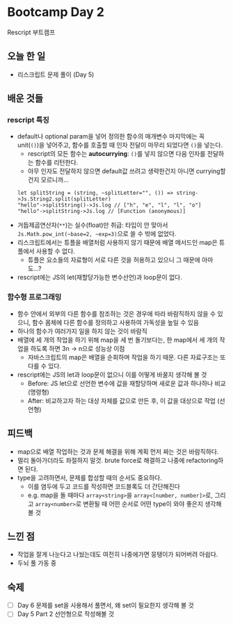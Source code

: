 # Bootcamp Day 2

Rescript 부트캠프

## 오늘 한 일
- 리스크립트 문제 풀이 (Day 5)

## 배운 것들

### rescript 특징
- default나 optional param을 넣어 정의한 함수의 매개변수 마지막에는 꼭 unit(`()`)을 넣어주고, 함수를 호출할 때 인자 전달이 마무리 되었다면 `()`을 넣는다.
  - rescript의 모든 함수는 **autocurrying**: `()`를 넣지 않으면 다음 인자를 전달하는 함수를 리턴한다. 
  - 아무 인자도 전달하지 않으면 default값 쓰려고 생략한건지 아니면 currying할건지 모르니까... 
  ```res
  let splitString = (string, ~splitLetter="", ()) => string->Js.String2.split(splitLetter)
  "hello"->splitString()->Js.log // ["h", "e", "l", "l", "o"]
  "hello"->splitString->Js.log // [Function (anonymous)]
  ```   
- 거듭제곱연산자(`**`)는 실수(float)만 취급: 타입이 안 맞아서 `Js.Math.pow_int(~base=2, ~exp=3)`으로 쓸 수 밖에 없었다.
- 리스크립트에서는 튜플을 배열처럼 사용하지 않기 때문에 배열 메서드인 map은 튜플에서 사용할 수 없다.
  - 튜플은 요소들의 자료형이 서로 다른 것을 허용하고 있으니 그 때문에 아마도...?
- rescript에는 JS의 let(재할당가능한 변수선언)과 loop문이 없다.

### 함수형 프로그래밍
- 함수 안에서 외부의 다른 함수를 참조하는 것은 경우에 따라 바람직하지 않을 수 있으니, 함수 몸체에 다른 함수를 정의하고 사용하여 가독성을 높일 수 있음 
- 하나의 함수가 여러가지 일을 하지 않는 것이 바람직
- 배열에 세 개의 작업을 하기 위해 map을 세 번 돌기보다는, 한 map에서 세 개의 작업을 하도록 하면 3n -> n으로 성능상 이점
  - 자바스크립트의 map은 배열을 순회하며 작업을 하기 때문. 다른 자료구조는 또 다를 수 있다.
- rescript에는 JS의 let과 loop문이 없으니 이를 어떻게 바꿀지 생각해 볼 것
  - Before: JS let으로 선언한 변수에 값을 재할당하며 새로운 값과 하나하나 비교 (명령형)
  - After: 비교하고자 하는 대상 자체를 값으로 만든 후, 이 값을 대상으로 작업 (선언형) 

## 피드백
- map으로 배열 작업하는 것과 문제 해결을 위해 계획 먼저 짜는 것은 바람직하다.
- 멀리 돌아가더라도 좌절하지 말것. brute force로 해결하고 나중에 refactoring하면 된다. 
- type을 고려하면서, 문제를 합성할 때의 순서도 중요하다. 
  - 이를 염두에 두고 코드를 작성하면 코드블록도 더 간단해진다 
  - e.g. map을 돌 때마다 `array<string>`을 `array<[number, number]>`로, 그리고 `array<number>`로 변환될 때 어떤 순서로 어떤 type이 와야 좋은지 생각해볼 것
 
 
## 느낀 점
- 작업을 잘게 나눈다고 나눴는데도 여전히 나중에가면 뭉탱이가 되어버려 아쉽다.
- 두뇌 풀 가동 중

## 숙제
- [ ] Day 6 문제를 set을 사용해서 풀면서, 왜 set이 필요한지 생각해 볼 것 
- [ ] Day 5 Part 2 선언형으로 작성해볼 것
